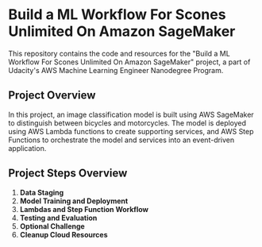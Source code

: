 
# Build a ML Workflow For Scones Unlimited On Amazon SageMaker

This repository contains the code and resources for the "Build a ML Workflow For Scones Unlimited On Amazon SageMaker" project, a part of Udacity's AWS Machine Learning Engineer Nanodegree Program.

## Project Overview

In this project, an image classification model is built using AWS SageMaker to distinguish between bicycles and motorcycles. The model is deployed using AWS Lambda functions to create supporting services, and AWS Step Functions to orchestrate the model and services into an event-driven application.

## Project Steps Overview

1. **Data Staging**
2. **Model Training and Deployment**
3. **Lambdas and Step Function Workflow**
4. **Testing and Evaluation**
5. **Optional Challenge**
6. **Cleanup Cloud Resources**
